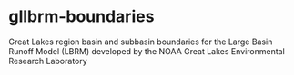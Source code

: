 # gllbrm-boundaries
Great Lakes region basin and subbasin boundaries for the Large Basin Runoff Model (LBRM) developed by the NOAA Great Lakes Environmental Research Laboratory
